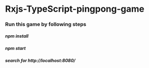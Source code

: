 # Rxjs-TypeScript-pingpong-game
### Run this game by following steps
##### npm install
##### npm start
##### search for http://localhost:8080/
